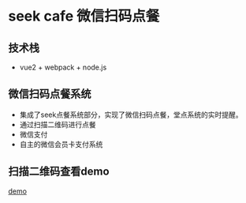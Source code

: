 # seek cafe 微信扫码点餐

## 技术栈
* vue2 + webpack + node.js

## 微信扫码点餐系统
* 集成了seek点餐系统部分，实现了微信扫码点餐，堂点系统的实时提醒。
* 通过扫描二维码进行点餐
* 微信支付
* 自主的微信会员卡支付系统

## 扫描二维码查看demo
[demo](./resource/demo.png)
